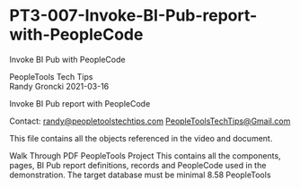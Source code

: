 # PT3-007-Invoke-BI-Pub-report-with-PeopleCode
Invoke BI Pub with PeopleCode

PeopleTools Tech Tips    
Randy Groncki	2021-03-16

Invoke BI Pub report with PeopleCode

Contact: 
   randy@peopletoolstechtips.com
   PeopleToolsTechTips@Gmail.com


This file contains all the objects referenced in the video and document.

Walk Through PDF
PeopleTools Project
  This contains all the components, pages, BI Pub report definitions, records and PeopleCode used in the demonstration.
  The target database must be minimal 8.58 PeopleTools
